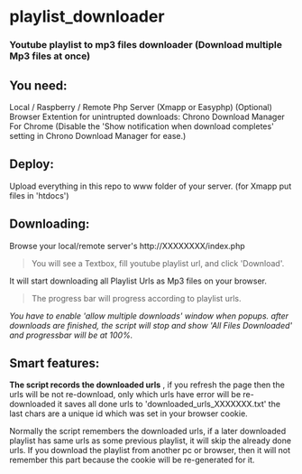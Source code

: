 # playlist_downloader
### Youtube playlist to mp3 files downloader (Download multiple Mp3 files at once)


## You need: 
 Local / Raspberry / Remote Php Server (Xmapp or Easyphp)
 (Optional) Browser Extention for unintrupted downloads: Chrono Download Manager For Chrome
(Disable the 'Show notification when download completes' setting in Chrono Download Manager for ease.)


## Deploy:
Upload everything in this repo to www folder of your server. (for Xmapp put files in 'htdocs')



## Downloading:
Browse your local/remote server's http://XXXXXXXX/index.php
> You will see a Textbox, fill youtube playlist url, and click 'Download'.

It will start downloading all Playlist Urls as Mp3 files on your browser.
> The progress bar will progress according to playlist urls.

_You have to enable 'allow multiple downloads' window when popups.
after downloads are finished, the script will stop and show 'All Files Downloaded' and progressbar will be at 100%._



## Smart features: 
**The script records the downloaded urls** , if you refresh the page then the urls will be not re-download, only which urls have error will be re-downloaded
it saves all done urls to 'downloaded_urls_XXXXXXX.txt' the last chars are a unique id which was set in your browser cookie.

Normally the script remembers the downloaded urls, if a later downloaded playlist has same urls as some previous playlist, it will skip the already done urls.
If you download the playlist from another pc or browser, then it will not remember this part because the cookie will be re-generated for it.
